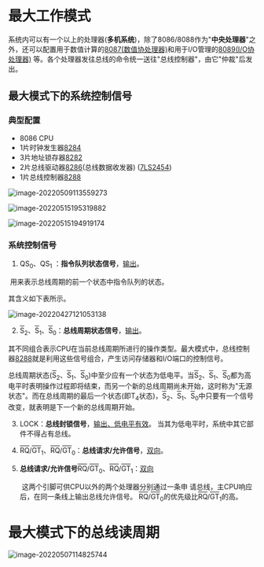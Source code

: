 # 最大工作模式

​	系统内可以有一个以上的处理器(**多机系统**)，除了8086/8088作为"**中央处理器**"之外，还可以配置用于数值计算的[8087(数值协处理器)]()和用于I/O管理的[8089(I/O协处理器)]() 等。各个处理器发往总线的命令统一送往"总线控制器"，由它"仲裁"后发出。

## 最大模式下的系统控制信号

### 典型配置

- 8086 CPU
- 1片时钟发生器[8284]()
- 3片地址锁存器[8282]()
- 2片总线驱动器[8286]()(总线数据收发器) ([7LS2454]())
- 1片总线控制器[8288]()        

![image-20220509113559273](D:/Data/typora/photo/image-20220509113559273.png)

![image-20220515195319882](D:/Data/typora/photo/image-20220515195319882.png)

![image-20220515194919174](D:/Data/typora/photo/image-20220515194919174.png)       

### 系统控制信号

1. QS<sub>0</sub>、QS<sub>1</sub> ：**指令队列状态信号**，[输出]()。

​	用来表示总线周期的前一个状态中指令队列的状态。

其含义如下表所示。

![image-20220427121053138](D:/Data/typora/photo/image-20220427121053138.png)

2. <SPAN style="TEXT-DECORATION: overline">S</SPAN><sub>2</sub>、<SPAN style="TEXT-DECORATION: overline">S</SPAN><sub>1</sub>、<SPAN style="TEXT-DECORATION: overline">S</SPAN><sub>0</sub>：**总线周期状态信号**，[输出]()。

​		其不同组合表示CPU在当前总线周期所进行的操作类型。最大模式中，总线控制器[8288]()就是利用这些信号组合，产生访问存储器和I/O端口的控制信号。

   总线周期状态(<SPAN style="TEXT-DECORATION: overline">S</SPAN><sub>2</sub>、<SPAN style="TEXT-DECORATION: overline">S</SPAN><sub>1</sub>、<SPAN style="TEXT-DECORATION: overline">S</SPAN><sub>0</sub>)中至少应有一个状态为低电平。当<SPAN style="TEXT-DECORATION: overline">S</SPAN><sub>2</sub>、<SPAN style="TEXT-DECORATION: overline">S</SPAN><sub>1</sub>、<SPAN style="TEXT-DECORATION: overline">S</SPAN><sub>0</sub>都为高电平时表明操作过程即将结束，而另一个新的总线周期尚未开始，这时称为"无源状态"。而在总线周期的最后一个状态(即T<sub>4</sub>状态)，<SPAN style="TEXT-DECORATION: overline">S</SPAN><sub>2</sub>、<SPAN style="TEXT-DECORATION: overline">S</SPAN><sub>1</sub>、<SPAN style="TEXT-DECORATION: overline">S</SPAN><sub>0</sub>中只要有一个信号改变，就表明是下一个新的总线周期开始。

3. LOCK：**总线封锁信号**，[输出、低电平有效]()。
   	当其为低电平时，系统中其它部件不得占有总线。

4. <SPAN style="TEXT-DECORATION: overline">RQ</SPAN>/<SPAN style="TEXT-DECORATION: overline">GT</SPAN><sub>1</sub>、<SPAN style="TEXT-DECORATION: overline">RQ</SPAN>/<SPAN style="TEXT-DECORATION: overline">GT</SPAN><sub>0</sub>：**总线请求/允许信号**，[双向]()。

5. **总线请求/允许信号**<SPAN style="TEXT-DECORATION: overline">RQ</SPAN>/<SPAN style="TEXT-DECORATION: overline">GT</SPAN><sub>0</sub>、<SPAN style="TEXT-DECORATION: overline">RQ</SPAN>/<SPAN style="TEXT-DECORATION: overline">GT</SPAN><sub>1</sub>：[双向]()

   ​	这两个引脚可供CPU以外的两个处理器分别通过一条申 请总线，主CPU响应后，在同一条线上输出总线允许信号。 <SPAN style="TEXT-DECORATION: overline">RQ</SPAN>/<SPAN style="TEXT-DECORATION: overline">GT</SPAN><sub>0</sub>的优先级比<SPAN style="TEXT-DECORATION: overline">RQ</SPAN>/<SPAN style="TEXT-DECORATION: overline">GT</SPAN><sub>1</sub>的高。

# 最大模式下的总线读周期

![image-20220507114825744](D:/Data/typora/photo/image-20220507114825744.png)

